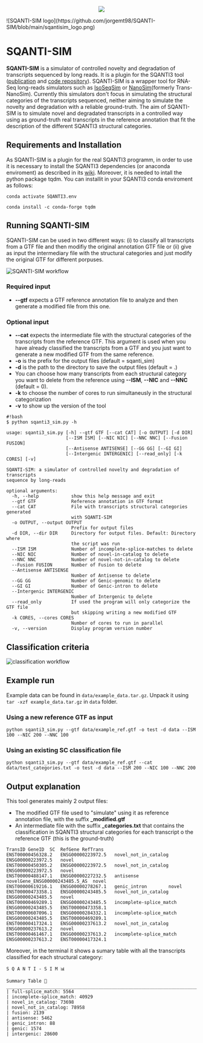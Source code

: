 <p align="center">
  <img src="https://github.com/jorgemt98/SQANTI-SIM/blob/main/sqantisim_logo.png">
</p>
![SQANTI-SIM logo](https://github.com/jorgemt98/SQANTI-SIM/blob/main/sqantisim_logo.png)

# SQANTI-SIM

**SQANTI-SIM** is a simulator of controlled novelty and degradation of transcripts sequenced by long reads. It is a plugin for the SQANTI3 tool ([publication](https://www.ncbi.nlm.nih.gov/pmc/articles/PMC5848618/) and [code repository](https://github.com/ConesaLab/SQANTI3)).
SQANTI-SIM is a wrapper tool for RNA-Seq long-reads simulators such as [IsoSeqSim](https://github.com/yunhaowang/IsoSeqSim) or [NanoSim](https://github.com/bcgsc/NanoSim)(formerly Trans-NanoSim).
Currently this simulators don't focus in simulating the structural categories of the transcripts sequenced, neither aiming to simulate the novelty and degradation with a reliable ground-truth.
The aim of SQANTI-SIM is to simulate novel and degradated transcripts in a controlled way using as ground-truth real transcripts in the reference annotation that fit the description of the different SQANTI3 structural categories.

## Requirements and Installation

As SQANTI-SIM is a plugin for the real SQANTI3 programm, in order to use it is necessary to install the SQANTI3 dependencies (or anaconda enviroment) as described in its [wiki](https://github.com/ConesaLab/SQANTI3/wiki/SQANTI3-dependencies-and-installation). Moreover, it is needed to intall the python package tqdm. You can installit in your SQANTI3 conda enviroment as follows:

```
conda activate SQANTI3.env

conda install -c conda-forge tqdm 
```

## Running SQANTI-SIM

SQANTI-SIM can be used in two different ways: (i) to classify all transcripts from a GTF file and then modifiy the original annotation GTF file or (ii) give as input the intermediary file with the structural categories and just modify the original GTF for different porpuses.

![SQANTI-SIM workflow](https://github.com/jorgemt98/SQANTI-SIM/blob/main/sqantisim_workflow.png)

### Required input

- **--gtf** expects a GTF reference annotation file to analyze and then generate a modified file from this one.

### Optional input

- **--cat** expects the intermediate file with the structural categories of the transcripts from the reference GTF. This argument is used when you have already classified the transcripts from a GTF and you just want to generate a new modified GTF from the same reference.
- **-o** is the prefix for the output files (default = sqanti_sim)
- **-d** is the path to the directory to save the output files (default = .)
- You can choose how many transcripts from each structural category you want to delete from the reference using **--ISM**, **--NIC** and **--NNC** (default = 0).
- **-k** to choose the number of cores to run simultaneusly in the structural categorization
- **-v** to show up the version of the tool 

```
#!bash
$ python sqanti3_sim.py -h

usage: sqanti3_sim.py [-h] --gtf GTF [--cat CAT] [-o OUTPUT] [-d DIR]
                      [--ISM ISM] [--NIC NIC] [--NNC NNC] [--Fusion FUSION]
                      [--Antisense ANTISENSE] [--GG GG] [--GI GI]
                      [--Intergenic INTERGENIC] [--read_only] [-k CORES] [-v]

SQANTI-SIM: a simulator of controlled novelty and degradation of transcripts
sequence by long-reads

optional arguments:
  -h, --help            show this help message and exit
  --gtf GTF             Reference annotation in GTF format
  --cat CAT             File with transcripts structural categories generated
                        with SQANTI-SIM
  -o OUTPUT, --output OUTPUT
                        Prefix for output files
  -d DIR, --dir DIR     Directory for output files. Default: Directory where
                        the script was run
  --ISM ISM             Number of incomplete-splice-matches to delete
  --NIC NIC             Number of novel-in-catalog to delete
  --NNC NNC             Number of novel-not-in-catalog to delete
  --Fusion FUSION       Number of Fusion to delete
  --Antisense ANTISENSE
                        Number of Antisense to delete
  --GG GG               Number of Genic-genomic to delete
  --GI GI               Number of Genic-intron to delete
  --Intergenic INTERGENIC
                        Number of Intergenic to delete
  --read_only           If used the program will only categorize the GTF file
                        but skipping writing a new modified GTF
  -k CORES, --cores CORES
                        Number of cores to run in parallel
  -v, --version         Display program version number
```

## Classification criteria

![classification workflow](https://github.com/jorgemt98/SQANTI-SIM/blob/main/sqantisim_class_decision_tree.png)

## Example run

Example data can be found in `data/example_data.tar.gz`. Unpack it using `tar -xzf example_data.tar.gz` in `data` folder.

### Using a new reference GTF as input

`python sqanti3_sim.py --gtf data/example_ref.gtf -o test -d data --ISM 100 --NIC 200 --NNC 100`

### Using an existing SC classification file
`python sqanti3_sim.py --gtf data/example_ref.gtf --cat data/test_categories.txt -o test -d data --ISM 200 --NIC 100 --NNC 200`

## Output explanation

This tool generates mainly 2 output files:

- The modified GTF file used to "simulate" using it as reference annotation file, with the suffix **_modified.gtf**
- An intermediate file with the suffix **_categories.txt** that contains the classification in SQANTI3 structural categories for each transcript o the reference GTF (this is the ground-truth)

```
TransID	GeneID	SC	RefGene	RefTrans
ENST00000456328.2	ENSG00000223972.5	novel_not_in_catalog	ENSG00000223972.5	novel
ENST00000450305.2	ENSG00000223972.5	novel_not_in_catalog	ENSG00000223972.5	novel
ENST00000488147.1	ENSG00000227232.5	antisense	novelGene_ENSG00000243485.5_AS	novel
ENST00000619216.1	ENSG00000278267.1	genic_intron		novel
ENST00000473358.1	ENSG00000243485.5	novel_not_in_catalog	ENSG00000243485.5	novel
ENST00000469289.1	ENSG00000243485.5	incomplete-splice_match	ENSG00000243485.5	ENST00000473358.1
ENST00000607096.1	ENSG00000284332.1	incomplete-splice_match	ENSG00000243485.5	ENST00000469289.1
ENST00000417324.1	ENSG00000237613.2	novel_not_in_catalog	ENSG00000237613.2	novel
ENST00000461467.1	ENSG00000237613.2	incomplete-splice_match	ENSG00000237613.2	ENST00000417324.1
```

Moreover, in the terminal it shows a sumary table with all the transcripts classified for each structural category:

```
S Q A N T I - S I M 📊

Summary Table 🔎
_______________________________________________________________________________
| full-splice_match: 5564
| incomplete-splice_match: 40929
| novel_in_catalog: 73698
| novel_not_in_catalog: 78958
| fusion: 2139
| antisense: 5462
| genic_intron: 88
| genic: 1574
| intergenic: 28600
```

